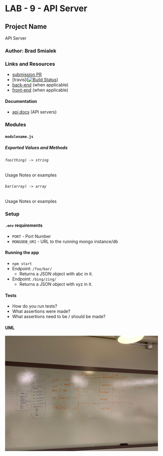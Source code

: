 
# LAB - 9 - API Server

## Project Name
API Server

### Author: Brad Smialek

### Links and Resources
* [submission PR]()
* [travis]([![Build Status](https://www.travis-ci.com/brad-smialek-401-advanced-javascript/lab-class-9-API-Server.svg?branch=master)](https://www.travis-ci.com/brad-smialek-401-advanced-javascript/lab-class-9-API-Server))
* [back-end](http://xyz.com) (when applicable)
* [front-end](http://xyz.com) (when applicable)

#### Documentation
* [api docs](http://xyz.com) (API servers)


### Modules
#### `modulename.js`
##### Exported Values and Methods

###### `foo(thing) -> string`
Usage Notes or examples

###### `bar(array) -> array`
Usage Notes or examples

### Setup
#### `.env` requirements
* `PORT` - Port Number
* `MONGODB_URI` - URL to the running mongo instance/db

#### Running the app
* `npm start`
* Endpoint: `/foo/bar/`
  * Returns a JSON object with abc in it.
* Endpoint: `/bing/zing/`
  * Returns a JSON object with xyz in it.
  
#### Tests
* How do you run tests?
* What assertions were made?
* What assertions need to be / should be made?

#### UML
![UML](./assets/apiserveruml.JPG)
